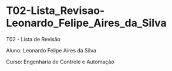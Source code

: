 # T02-Lista_Revisao-Leonardo_Felipe_Aires_da_Silva

T02 - Lista de Revisão

Aluno: Leonardo Felipe Aires da Silva

Curso: Engenharia de Controle e Automação
